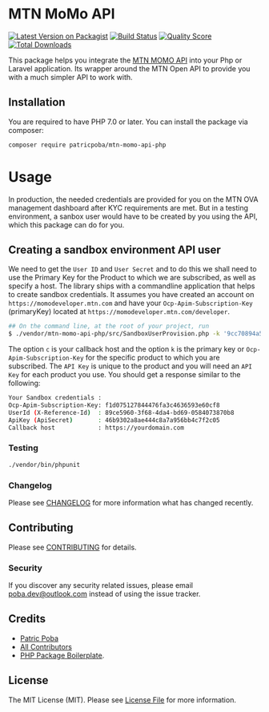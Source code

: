 # MTN MoMo API


[![Latest Version on Packagist](https://img.shields.io/packagist/v/patricpoba/mtn-momo-api-php.svg?style=flat-square)](https://packagist.org/packages/patricpoba/mtn-momo-api-php)
[![Build Status](https://img.shields.io/travis/patricpoba/mtn-momo-api-php/master.svg?style=flat-square)](https://travis-ci.org/patricpoba/mtn-momo-api-php)
[![Quality Score](https://img.shields.io/scrutinizer/g/patricpoba/mtn-momo-api-php.svg?style=flat-square)](https://scrutinizer-ci.com/g/patricpoba/mtn-momo-api-php)
[![Total Downloads](https://img.shields.io/packagist/dt/patricpoba/mtn-momo-api-php.svg?style=flat-square)](https://packagist.org/packages/patricpoba/mtn-momo-api-php)

This package helps you integrate the [MTN MOMO API](https://momodeveloper.mtn.com) into your Php or Laravel application. Its wrapper around the MTN Open API to provide you with a much simpler API to work with.

## Installation

You are required to have PHP 7.0 or later. You can install the package via composer:

```bash
composer require patricpoba/mtn-momo-api-php
```

# Usage
 
In production, the needed credentials are provided for you on the MTN OVA management dashboard after KYC requirements are met.
But in a testing environment, a sanbox user would have to be created by you using the API, which this package can do for you. 

## Creating a sandbox environment API user 

We need to get the `User ID` and `User Secret` and to do this we shall need to use the Primary Key for the Product to which we are subscribed, as well as specify a host. The library ships with a commandline application that helps to create sandbox credentials. It assumes you have created an account on `https://momodeveloper.mtn.com` and have your `Ocp-Apim-Subscription-Key` (primaryKey) located at `https://momodeveloper.mtn.com/developer`. 

```bash
## On the command line, at the root of your project, run 
$ ./vendor/mtn-momo-api-php/src/SandboxUserProvision.php -k '9cc70894a5d24dba8a8a50fcecbc0568' -c 'https://yourdomain.com' 
```

The option `c` is your callback host and the option `k` is the primary key or `Ocp-Apim-Subscription-Key` for the specific product to which you are subscribed. The `API Key` is unique to the product and you will need an `API Key` for each product you use. You should get a response similar to the following:

```bash 
Your Sandbox credentials :
Ocp-Apim-Subscription-Key: f1d075127844476fa3c4636593e60cf8
UserId (X-Reference-Id)  : 89ce5960-3f68-4da4-bd69-0584073870b8
ApiKey (ApiSecret)       : 46b9302a8ae444c8a7a956bb4c7f2c05
Callback host            : https://yourdomain.com
```

 
### Testing

``` bash
./vendor/bin/phpunit
```

### Changelog

Please see [CHANGELOG](CHANGELOG.md) for more information what has changed recently.

## Contributing

Please see [CONTRIBUTING](CONTRIBUTING.md) for details.

### Security

If you discover any security related issues, please email poba.dev@outlook.com instead of using the issue tracker.

## Credits

- [Patric Poba](https://github.com/patricpoba)
- [All Contributors](../../contributors)
- [PHP Package Boilerplate](https://laravelpackageboilerplate.com).

## License

The MIT License (MIT). Please see [License File](LICENSE.md) for more information.
 




